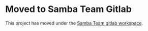 Moved to Samba Team Gitlab
====

This project has moved under the [Samba Team gitlab workspace](https://gitlab.com/samba-team/libhimmelblau).

